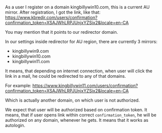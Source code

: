 As a user I register on a domain kingbillywin10.com, this is a current AU mirror.
After registration, I got the link, like that:
https://www.kbredir.com/users/confirmation?confirmation_token=XSAJWhLRPJUnjxYZSix2&locale=en-CA

You may mention that it points to our redirector domain.

In our settings inside redirector for AU region, there are currently 3 mirrors:
- kingbillywin9.com
- kingbillywin10.com
- kingbillywin11.com

It means, that depending on internet connection, when user will click the link in a mail, he could be redirected to any of that domains.

For example: https://www.kingbillywin11.com/users/confirmation?confirmation_token=XSAJWhLRPJUnjxYZSix2&locale=en-CA

Which is actually another domain, on which user is not authorized.

We expect that user will be authorized based on confirmation token. It means, that if user opens link within correct `confirmation_token`, he will be authorized on any domain, whenever he gets. It means that it works as autologin.


